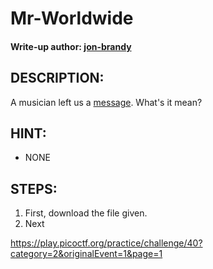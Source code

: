 # Mr-Worldwide
#### Write-up author: [jon-brandy](https://github.com/jon-brandy)
## DESCRIPTION:
A musician left us a [message](). What's it mean?
## HINT:
- NONE
## STEPS:
1. First, download the file given.
2. Next




https://play.picoctf.org/practice/challenge/40?category=2&originalEvent=1&page=1

